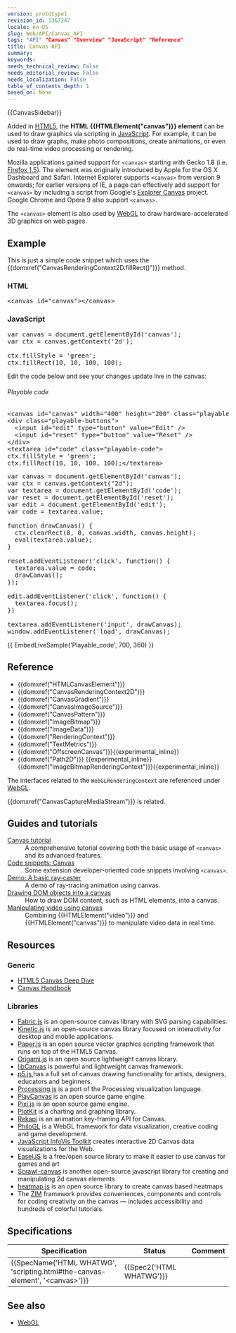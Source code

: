 ```yaml
---
version: prototype1
revision_id: 1367247
locale: en-US
slug: Web/API/Canvas_API
tags: "API" "Canvas" "Overview" "JavaScript" "Reference"
title: Canvas API
summary: 
keywords: 
needs_technical_review: False
needs_editorial_review: False
needs_localization: False
table_of_contents_depth: 1
based_on: None
---
```

<div>{{CanvasSidebar}}</div>

<p class="summary">Added in <a href="/en-US/docs/HTML/HTML5">HTML5</a>, the <strong>HTML {{HTMLElement("canvas")}} element</strong> can be used to draw graphics via scripting in <a href="/en-US/docs/Web/JavaScript">JavaScript</a>. For example, it can be used to draw graphs, make photo compositions, create animations, or even do real-time video processing or rendering.</p>

<p>Mozilla applications gained support for <code>&lt;canvas&gt;</code> starting with Gecko 1.8 (i.e. <a href="/en-US/docs/Mozilla/Firefox/Releases/1.5">Firefox 1.5</a>). The element was originally introduced by Apple for the OS X Dashboard and Safari. Internet Explorer supports <code>&lt;canvas&gt;</code> from version 9 onwards; for earlier versions of IE, a page can effectively add support for <code>&lt;canvas&gt;</code> by including a script from Google's <a href="https://github.com/arv/explorercanvas">Explorer Canvas</a> project. Google Chrome and Opera 9 also support <code>&lt;canvas&gt;</code>.</p>

<p>The <code>&lt;canvas&gt;</code> element is also used by <a href="/en-US/docs/Web/WebGL">WebGL</a> to draw&nbsp;hardware-accelerated 3D graphics on web pages.</p>

<h2 id="Example">Example</h2>

<p>This is just a simple code snippet which uses the {{domxref("CanvasRenderingContext2D.fillRect()")}} method.</p>

<h3 id="HTML">HTML</h3>

<pre class="brush: html">
&lt;canvas id="canvas"&gt;&lt;/canvas&gt;
</pre>

<h3 id="JavaScript">JavaScript</h3>

<pre class="brush: js">
var canvas = document.getElementById('canvas');
var ctx = canvas.getContext('2d');

ctx.fillStyle = 'green';
ctx.fillRect(10, 10, 100, 100);
</pre>

<p>Edit the code below and see your changes update live in the canvas:</p>

<div class="hidden">
<h6 id="Playable_code">Playable code</h6>

<pre class="brush: html">
&lt;canvas id="canvas" width="400" height="200" class="playable-canvas"&gt;&lt;/canvas&gt;
&lt;div class="playable-buttons"&gt;
&nbsp; &lt;input id="edit" type="button" value="Edit" /&gt;
&nbsp; &lt;input id="reset" type="button" value="Reset" /&gt;
&lt;/div&gt;
&lt;textarea id="code" class="playable-code"&gt;
ctx.fillStyle = 'green';
ctx.fillRect(10, 10, 100, 100);&lt;/textarea&gt;
</pre>

<pre class="brush: js">
var canvas = document.getElementById('canvas');
var ctx = canvas.getContext("2d");
var textarea = document.getElementById('code');
var reset = document.getElementById('reset');
var edit = document.getElementById('edit');
var code = textarea.value;

function drawCanvas() {
  ctx.clearRect(0, 0, canvas.width, canvas.height);
  eval(textarea.value);
}

reset.addEventListener('click', function() {
  textarea.value = code;
  drawCanvas();
});

edit.addEventListener('click', function() {
  textarea.focus();
})

textarea.addEventListener('input', drawCanvas);
window.addEventListener('load', drawCanvas);
</pre>
</div>

<p>{{ EmbedLiveSample('Playable_code', 700, 360) }}</p>

<h2 id="Reference">Reference</h2>

<div class="index">
<ul>
 <li>{{domxref("HTMLCanvasElement")}}</li>
 <li>{{domxref("CanvasRenderingContext2D")}}</li>
 <li>{{domxref("CanvasGradient")}}</li>
 <li>{{domxref("CanvasImageSource")}}</li>
 <li>{{domxref("CanvasPattern")}}</li>
 <li>{{domxref("ImageBitmap")}}</li>
 <li>{{domxref("ImageData")}}</li>
 <li>{{domxref("RenderingContext")}}</li>
 <li>{{domxref("TextMetrics")}}</li>
 <li>{{domxref("OffscreenCanvas")}}{{experimental_inline}}</li>
 <li>{{domxref("Path2D")}} {{experimental_inline}}{{domxref("ImageBitmapRenderingContext")}}{{experimental_inline}}</li>
</ul>
</div>

<p>The interfaces related to the <code>WebGLRenderingContext</code> are referenced under <a href="/en-US/docs/Web/WebGL" title="/en-US/docs/Web/WebGL">WebGL</a>.</p>

<p>{{domxref("CanvasCaptureMediaStream")}} is related.</p>

<h2 id="Guides_and_tutorials">Guides and tutorials</h2>

<dl>
 <dt><a href="/en-US/docs/Web/API/Canvas_API/Tutorial">Canvas tutorial</a></dt>
 <dd>A comprehensive tutorial covering both the basic usage of <code>&lt;canvas&gt;</code> and its advanced features.</dd>
 <dt><a href="/en-US/Add-ons/Code_snippets/Canvas">Code snippets: Canvas</a></dt>
 <dd>Some extension developer-oriented code snippets involving <code>&lt;canvas&gt;</code>.</dd>
 <dt><a href="/en-US/docs/Web/API/Canvas_API/A_basic_ray-caster">Demo: A basic ray-caster</a></dt>
 <dd>A demo of ray-tracing animation using canvas.</dd>
 <dt><a href="/en-US/docs/Web/API/Canvas_API/Drawing_DOM_objects_into_a_canvas">Drawing DOM objects into a canvas</a></dt>
 <dd>How to draw DOM content, such as HTML elements, into a canvas.</dd>
 <dt><a href="/en-US/docs/Web/API/Canvas_API/Manipulating_video_using_canvas">Manipulating video using canvas</a></dt>
 <dd>Combining {{HTMLElement("video")}} and {{HTMLElement("canvas")}} to manipulate video data in real time.</dd>
</dl>

<h2 id="Resources">Resources</h2>

<h3 id="Generic">Generic</h3>

<ul>
 <li><a href="http://joshondesign.com/p/books/canvasdeepdive/title.html">HTML5 Canvas Deep Dive</a></li>
 <li><a href="http://bucephalus.org/text/CanvasHandbook/CanvasHandbook.html">Canvas Handbook</a></li>
</ul>

<h3 id="Libraries">Libraries</h3>

<ul>
 <li><a href="http://fabricjs.com">Fabric.js</a> is an open-source canvas library with SVG parsing capabilities.</li>
 <li><a href="https://github.com/ericdrowell/KineticJS">Kinetic.js</a>&nbsp;is an open-source canvas library focused on&nbsp;interactivity for desktop and mobile applications.</li>
 <li><a href="http://paperjs.org/">Paper.js</a> is an open source vector graphics scripting framework that runs on top of the HTML5 Canvas.</li>
 <li><a href="http://origamijs.com/docs/">Origami.js</a> is an open source&nbsp;lightweight canvas library.</li>
 <li><a href="http://libcanvas.github.com/">libCanvas</a> is powerful and lightweight canvas framework.</li>
 <li><a href="https://p5js.org/">p5.js </a>has a full set of canvas drawing functionality for artists, designers, educators and beginners.</li>
 <li><a href="http://processingjs.org">Processing.js</a> is a port of the Processing visualization language.</li>
 <li><a href="https://playcanvas.com/">PlayCanvas</a> is an open source game engine.</li>
 <li><a href="http://www.pixijs.com/">Pixi.js</a> is an open source game engine.</li>
 <li><a href="http://www.liquidx.net/plotkit/">PlotKit</a> is a charting and graphing library.</li>
 <li><a class="link-https" href="https://github.com/jeremyckahn/rekapi">Rekapi</a> is an animation key-framing API for Canvas.</li>
 <li><a href="http://senchalabs.github.com/philogl/">PhiloGL</a> is a WebGL framework for data visualization, creative coding and game development.</li>
 <li><a href="http://thejit.org/">JavaScript InfoVis Toolkit</a> creates interactive 2D Canvas data visualizations for the Web.</li>
 <li><a href="http://www.createjs.com/easeljs">EaselJS</a> is a free/open source library to make it easier to use canvas for games and art</li>
 <li><a href="http://scrawl.rikweb.org.uk/">Scrawl-canvas</a> is another open-source javascript library for creating and manipulating 2d canvas elements</li>
 <li><a href="https://www.patrick-wied.at/static/heatmapjs/">heatmap.js</a> is an open source library to create canvas based heatmaps</li>
 <li>The <a href="http://zimjs.com">ZIM</a> framework provides conveniences, components and controls for coding creativity on the canvas — includes accessibility and hundreds of colorful tutorials.</li>
</ul>

<h2 id="Specifications">Specifications</h2>

<table class="standard-table">
 <thead>
  <tr>
   <th scope="col">Specification</th>
   <th scope="col">Status</th>
   <th scope="col">Comment</th>
  </tr>
 </thead>
 <tbody>
  <tr>
   <td>{{SpecName('HTML WHATWG', 'scripting.html#the-canvas-element', '&lt;canvas&gt;')}}</td>
   <td>{{Spec2('HTML WHATWG')}}</td>
   <td>&nbsp;</td>
  </tr>
 </tbody>
</table>

<h2 id="See_also">See also</h2>

<ul>
 <li><a href="/en-US/docs/Web/WebGL">WebGL</a></li>
</ul>

